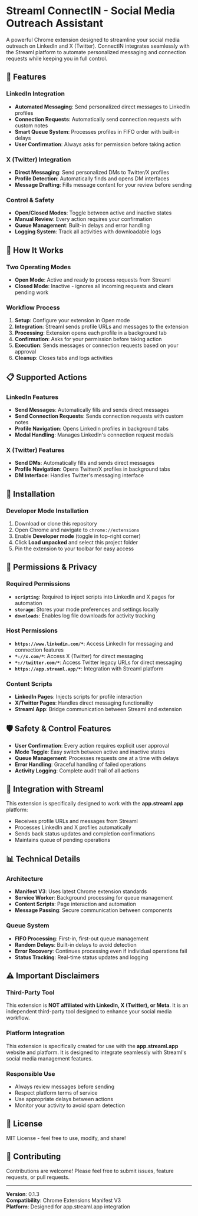 # Streaml ConnectIN - Social Media Outreach Assistant

A powerful Chrome extension designed to streamline your social media outreach on LinkedIn and X (Twitter). ConnectIN integrates seamlessly with the Streaml platform to automate personalized messaging and connection requests while keeping you in full control.

## 🚀 Features

### LinkedIn Integration
- **Automated Messaging**: Send personalized direct messages to LinkedIn profiles
- **Connection Requests**: Automatically send connection requests with custom notes
- **Smart Queue System**: Processes profiles in FIFO order with built-in delays
- **User Confirmation**: Always asks for permission before taking action

### X (Twitter) Integration
- **Direct Messaging**: Send personalized DMs to Twitter/X profiles
- **Profile Detection**: Automatically finds and opens DM interfaces
- **Message Drafting**: Fills message content for your review before sending

### Control & Safety
- **Open/Closed Modes**: Toggle between active and inactive states
- **Manual Review**: Every action requires your confirmation
- **Queue Management**: Built-in delays and error handling
- **Logging System**: Track all activities with downloadable logs

## 🎯 How It Works

### Two Operating Modes

- **Open Mode**: Active and ready to process requests from Streaml
- **Closed Mode**: Inactive - ignores all incoming requests and clears pending work

### Workflow Process

1. **Setup**: Configure your extension in Open mode
2. **Integration**: Streaml sends profile URLs and messages to the extension
3. **Processing**: Extension opens each profile in a background tab
4. **Confirmation**: Asks for your permission before taking action
5. **Execution**: Sends messages or connection requests based on your approval
6. **Cleanup**: Closes tabs and logs activities

## 📋 Supported Actions

### LinkedIn Features
- **Send Messages**: Automatically fills and sends direct messages
- **Send Connection Requests**: Sends connection requests with custom notes
- **Profile Navigation**: Opens LinkedIn profiles in background tabs
- **Modal Handling**: Manages LinkedIn's connection request modals

### X (Twitter) Features
- **Send DMs**: Automatically fills and sends direct messages
- **Profile Navigation**: Opens Twitter/X profiles in background tabs
- **DM Interface**: Handles Twitter's messaging interface

## 🔧 Installation

### Developer Mode Installation

1. Download or clone this repository
2. Open Chrome and navigate to `chrome://extensions`
3. Enable **Developer mode** (toggle in top-right corner)
4. Click **Load unpacked** and select this project folder
5. Pin the extension to your toolbar for easy access

## 🔐 Permissions & Privacy

### Required Permissions

- **`scripting`**: Required to inject scripts into LinkedIn and X pages for automation
- **`storage`**: Stores your mode preferences and settings locally
- **`downloads`**: Enables log file downloads for activity tracking

### Host Permissions

- **`https://www.linkedin.com/*`**: Access LinkedIn for messaging and connection features
- **`*://x.com/*`**: Access X (Twitter) for direct messaging
- **`*://twitter.com/*`**: Access Twitter legacy URLs for direct messaging
- **`https://app.streaml.app/*`**: Integration with Streaml platform

### Content Scripts

- **LinkedIn Pages**: Injects scripts for profile interaction
- **X/Twitter Pages**: Handles direct messaging functionality
- **Streaml App**: Bridge communication between Streaml and extension

## 🛡️ Safety & Control Features

- **User Confirmation**: Every action requires explicit user approval
- **Mode Toggle**: Easy switch between active and inactive states
- **Queue Management**: Processes requests one at a time with delays
- **Error Handling**: Graceful handling of failed operations
- **Activity Logging**: Complete audit trail of all actions

## 🔄 Integration with Streaml

This extension is specifically designed to work with the **app.streaml.app** platform:

- Receives profile URLs and messages from Streaml
- Processes LinkedIn and X profiles automatically
- Sends back status updates and completion confirmations
- Maintains queue of pending operations

## 📊 Technical Details

### Architecture
- **Manifest V3**: Uses latest Chrome extension standards
- **Service Worker**: Background processing for queue management
- **Content Scripts**: Page interaction and automation
- **Message Passing**: Secure communication between components

### Queue System
- **FIFO Processing**: First-in, first-out queue management
- **Random Delays**: Built-in delays to avoid detection
- **Error Recovery**: Continues processing even if individual operations fail
- **Status Tracking**: Real-time status updates and logging

## ⚠️ Important Disclaimers

### Third-Party Tool
This extension is **NOT affiliated with LinkedIn, X (Twitter), or Meta**. It is an independent third-party tool designed to enhance your social media workflow.

### Platform Integration
This extension is specifically created for use with the **app.streaml.app** website and platform. It is designed to integrate seamlessly with Streaml's social media management features.

### Responsible Use
- Always review messages before sending
- Respect platform terms of service
- Use appropriate delays between actions
- Monitor your activity to avoid spam detection

## 📝 License

MIT License - feel free to use, modify, and share!

## 🤝 Contributing

Contributions are welcome! Please feel free to submit issues, feature requests, or pull requests.

---

**Version**: 0.1.3  
**Compatibility**: Chrome Extensions Manifest V3  
**Platform**: Designed for app.streaml.app integration